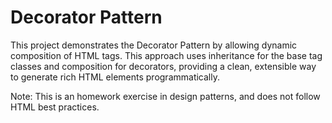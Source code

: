 # Decorator Pattern
This project demonstrates the Decorator Pattern by allowing dynamic composition of HTML tags.
This approach uses inheritance for the base tag classes and composition for decorators, providing a clean, extensible way to generate rich HTML elements programmatically.

Note: This is an homework exercise in design patterns, and does not follow HTML best practices. 

